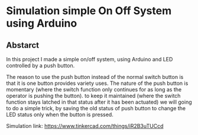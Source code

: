 # Simulation simple On Off System using Arduino

## Abstarct 
In this project I made a simple on/off system, using Arduino and LED controlled by a push button.

The reason to use the push button instead of the normal switch button is that it is one button provides variety uses.
The nature of the push button is momentary (where the switch function only continues for as long as the operator is pushing the button). to keep it maintained (where the switch function stays latched in that status after it has been actuated) we will going to do a simple trick, by saving the old status of push button to change the LED status only when the button is pressed.

Simulation link: https://www.tinkercad.com/things/iR2B3uTUCcd
